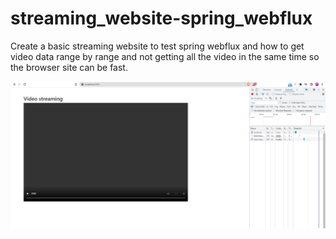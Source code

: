 # streaming_website-spring_webflux
Create a basic streaming website to test spring webflux and how to get video data range by range and not getting all the video in the same time so the browser site can be fast.


<p align="center">
  <img src="https://github.com/warakiabdelbasset/streaming_website-spring_webflux/blob/master/image/1.png">
</p>
